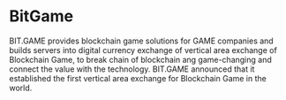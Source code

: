 # BitGame
BIT.GAME provides blockchain game solutions for GAME companies and builds servers into digital currency exchange of vertical area exchange of Blockchain Game, to break chain of blockchain ang game-changing and connect the value with the technology.
BIT.GAME announced that it established the first vertical area exchange for Blockchain Game in the world.
